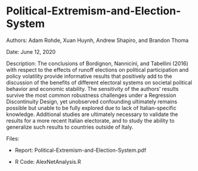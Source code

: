 # Political-Extremism-and-Election-System

Authors: Adam Rohde, Xuan Huynh, Andrew Shapiro, and Brandon Thoma

Date: June 12, 2020

Description: The conclusions of Bordignon, Nannicini, and Tabellini (2016) with respect to the
effects of runoff elections on political participation and policy volatility provide informative
results that positively add to the discussion of the benefits of different electoral
systems on societal political behavior and economic stability. The sensitivity of the
authors’ results survive the most common robustness challenges under a Regression
Discontinuity Design, yet unobserved confounding ultimately remains possible but
unable to be fully explored due to lack of Italian-specific knowledge. Additional studies
are ultimately necessary to validate the results for a more recent Italian electorate,
and to study the ability to generalize such results to countries outside of Italy.

Files:

* Report: Political-Extremism-and-Election-System.pdf

* R Code: AlexNetAnalysis.R

